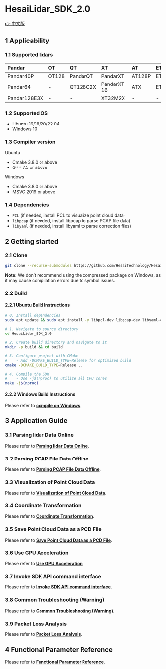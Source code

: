 # HesaiLidar_SDK_2.0

[👉 中文版](<README_CN.md>)

## 1 Applicability

### 1.1 Supported lidars

| Pandar       | OT    | QT       | XT          | AT     | ET   | JT    |
|:-------------|:------|:---------|:------------|:-------|:-----|:------|
| Pandar40P    | OT128 | PandarQT | PandarXT    | AT128P | ET25 | JT16  |
| Pandar64     | -     | QT128C2X | PandarXT-16 | ATX    | ETX  | JT128 |
| Pandar128E3X | -     | -        | XT32M2X     | -      | -    | -     |

### 1.2 Supported OS

- Ubuntu 16/18/20/22.04 
- Windows 10

### 1.3 Compiler version

Ubuntu
- Cmake 3.8.0 or above
- G++ 7.5 or above

Windows
- Cmake 3.8.0 or above
- MSVC 2019 or above

### 1.4 Dependencies

- `PCL` (if needed, install PCL to visualize point cloud data)
- `libpcap` (if needed, install libpcap to parse PCAP file data)
- `libyaml` (if needed, install libyaml to parse correction files)

## 2 Getting started

### 2.1 Clone
```bash
git clone --recurse-submodules https://github.com/HesaiTechnology/HesaiLidar_SDK_2.0.git
```
**Note:** We don’t recommend using the compressed package on Windows, as it may cause compilation errors due to symbol issues.

### 2.2 Build
<!-- TODO compile vs build -->

#### 2.2.1 Ubuntu Build Instructions
```bash
# 0. Install dependencies
sudo apt update && sudo apt install -y libpcl-dev libpcap-dev libyaml-cpp-dev

# 1. Navigate to source directory
cd HesaiLidar_SDK_2.0

# 2. Create build directory and navigate to it
mkdir -p build && cd build

# 3. Configure project with CMake
#    - Add -DCMAKE_BUILD_TYPE=Release for optimized build
cmake -DCMAKE_BUILD_TYPE=Release ..

# 4. Compile the SDK
#    - Use -j$(nproc) to utilize all CPU cores
make -j$(nproc)
```

#### 2.2.2 Windows Build Instructions
Please refer to **[compile on Windows](docs/compile_on_windows.md)**.

## 3 Application Guide

### 3.1 Parsing lidar Data Online
Please refer to **[Parsing lidar Data Online](docs/parsing_lidar_data_online.md)**.

### 3.2 Parsing PCAP File Data Offline
Please refer to **[Parsing PCAP File Data Offline](docs/parsing_pcap_file_data_offline.md)**.

### 3.3 Visualization of Point Cloud Data
Please refer to **[Visualization of Point Cloud Data](docs/visualization_of_point_cloud_data.md)**.

### 3.4 Coordinate Transformation
Please refer to **[Coordinate Transformation](docs/coordinate_transformation.md)**.

### 3.5 Save Point Cloud Data as a PCD File
Please refer to **[Save Point Cloud Data as a PCD File](docs/save_point_cloud_data_as_a_pcd_file.md)**.

### 3.6 Use GPU Acceleration
Please refer to **[Use GPU Acceleration](docs/use_gpu_acceleration.md)**.

### 3.7 Invoke SDK API command interface
Please refer to **[Invoke SDK API command interface](docs/invoke_sdk_api_command_interface.md)**.

### 3.8 Common Troubleshooting (Warning)
Please refer to **[Common Troubleshooting (Warning)](docs/common_troubleshooting.md)**.

### 3.9 Packet Loss Analysis
Please refer to **[Packet Loss Analysis](docs/packet_loss_analysis.md)**.


## 4 Functional Parameter Reference
Please refer to **[Functional Parameter Reference](docs/parameter_introduction.md)**.
